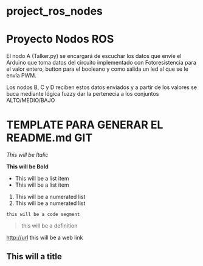 # project_ros_nodes

Proyecto Nodos ROS
=============

El nodo A (Talker.py) se encargará de escuchar los datos que envíe el Arduino que toma datos del circuito implementado con Fotoresistencia para el valor entero, button para el booleano y como salida un led al que se le envía PWM.

Los nodos B, C y D reciben estos datos enviados y a partir de los valores se buca mediante lógica fuzzy dar la pertenecia a los conjuntos ALTO/MEDIO/BAJO

[img1]: //home/amy/Imágenes/pertenencia.png "Pertenencia"


TEMPLATE PARA GENERAR EL README.md GIT
==============

*This will be Italic*

**This will be Bold**

- This will be a list item
- This will be a list item

1. This will be a numerated list 
2. This will be a numerated list 

``` 
this will be a code segment
```

> this will be a definition

<http://url> this will be a web link

<!--this will a comment-->

This will a title
--------------
